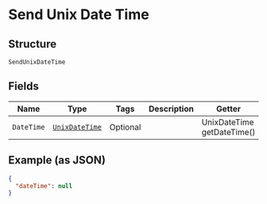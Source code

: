 
# Send Unix Date Time

## Structure

`SendUnixDateTime`

## Fields

| Name | Type | Tags | Description | Getter | Setter |
|  --- | --- | --- | --- | --- | --- |
| `DateTime` | [`UnixDateTime`](/doc/models/unix-date-time.md) | Optional | <testing><br> | UnixDateTime getDateTime() | setDateTime(UnixDateTime dateTime) |

## Example (as JSON)

```json
{
  "dateTime": null
}
```

